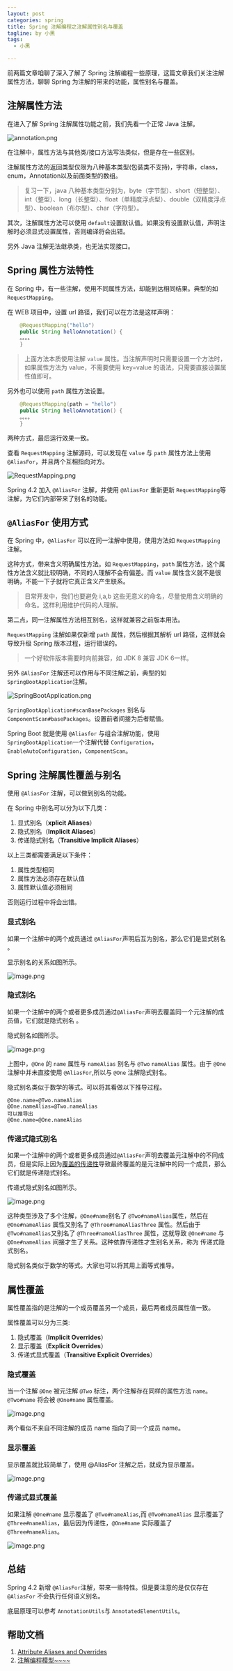 ```yaml
---
layout: post
categories: spring
title: Spring 注解编程之注解属性别名与覆盖
tagline: by 小黑
tags: 
  - 小黑

---
```


前两篇文章咱聊了深入了解了 Spring 注解编程一些原理，这篇文章我们关注注解属性方法，聊聊 Spring 为注解的带来的功能，属性别名与覆盖。

<!--more-->

## 注解属性方法

在进入了解 Spring 注解属性功能之前，我们先看一个正常 Java 注解。

![annotation.png](http://www.justdojava.com/assets/images/2019/java/image_andyxh/20190713/annotation-84595ecf.png)

在注解中，属性方法与其他类/接口方法写法类似，但是存在一些区别。

注解属性方法的返回类型仅限为八种基本类型(包装类不支持)，字符串，class，enum，Annotation以及前面类型的数组。

> 复习一下，java 八种基本类型分别为，byte（字节型）、short（短整型）、int（整型）、long（长整型）、float（单精度浮点型）、double（双精度浮点型）、boolean（布尔型）、char（字符型）。

其次，注解属性方法可以使用 `default`设置默认值。如果没有设置默认值，声明注解时必须显式设置属性，否则编译将会出错。

另外 Java 注解无法继承类，也无法实现接口。

## Spring 属性方法特性

在 Spring 中，有一些注解，使用不同属性方法，却能到达相同结果。典型的如 `RequestMapping`。

在 WEB 项目中，设置 url 路径，我们可以在方法是这样声明：

```java
    @RequestMapping("hello")
    public String helloAnnotation() {
	。。。。
    }
```
> 上面方法本质使用注解 `value` 属性。当注解声明时只需要设置一个方法时，如果属性方法为 value，不需要使用 key=value 的语法，只需要直接设置属性值即可。

另外也可以使用 `path` 属性方法设置。

```java
    @RequestMapping(path = "hello")
    public String helloAnnotation() {
	。。。。
    }
```
两种方式，最后运行效果一致。

查看 `RequestMapping` 注解源码，可以发现在 `value` 与 `path` 属性方法上使用 `@AliasFor`，并且两个互相指向对方。

![RequestMapping.png](http://www.justdojava.com/assets/images/2019/java/image_andyxh/20190713/RequestMapping-531341c7.png)

Spring 4.2 加入 `@AliasFor` 注解，并使用  `@AliasFor` 重新更新 `RequestMapping`等注解，为它们内部带来了别名的功能。

## `@AliasFor` 使用方式

在 Spring 中，`@AliasFor` 可以在同一注解中使用，使用方法如 `RequestMapping` 注解。

这种方式，带来含义明确属性方法。如 `RequestMapping`，`path` 属性方法，这个属性方法含义就比较明确，不同的人理解不会有偏差。而 `value` 属性含义就不是很明确，不能一下子就将它真正含义产生联系。

> 日常开发中，我们也要避免 i,a,b 这些无意义的命名，尽量使用含义明确的命名。这样利用维护代码的人理解。

第二点，同一注解属性方法相互别名，这样就兼容之前版本用法。

`RequestMapping` 注解如果仅新增 `path` 属性，然后根据其解析 url 路径，这样就会导致升级 Spring 版本过程，运行错误的。

> 一个好软件版本需要时向前兼容，如 JDK 8 兼容 JDK 6一样。

另外 `@AliasFor` 注解还可以作用与不同注解之前，典型的如 `SpringBootApplication`注解。

![SpringBootApplication.png](http://www.justdojava.com/assets/images/2019/java/image_andyxh/20190713/SpringBootApplication-6fcc903e.png)

 `SpringBootApplication#scanBasePackages` 别名与 `ComponentScan#basePackages`。设置前者间接为后者赋值。

Spring Boot 就是使用 `@Aliasfor` 与组合注解功能，使用 `SpringBootApplication`一个注解代替 `Configuration`，`EnableAutoConfiguration`，`ComponentScan`。

## Spring 注解属性覆盖与别名

使用 `@AliasFor` 注解，可以做到别名的功能。


在 Spring 中别名可以分为以下几类：

1. 显式别名（**xplicit Aliases**）
2. 隐式别名（**Implicit Aliases**）
3. 传递隐式别名（**Transitive Implicit Aliases**）

以上三类都需要满足以下条件：

1. 属性类型相同
2. 属性方法必须存在默认值
3. 属性默认值必须相同

否则运行过程中将会出错。

### 显式别名

如果一个注解中的两个成员通过 `@AliasFor`声明后互为别名，那么它们是显式别名
。

显示别名的关系如图所示。

![image.png](http://www.justdojava.com/assets/images/2019/java/image_andyxh/20190713/image-79352e4e.png)


### 隐式别名

如果一个注解中的两个或者更多成员通过`@AliasFor`声明去覆盖同一个元注解的成员值，它们就是隐式别名
。

隐式别名如图所示。

![image.png](http://www.justdojava.com/assets/images/2019/java/image_andyxh/20190713/image-5e255ab2.png)

上图中，`@One` 的 `name` 属性与 `nameAlias` 别名与 `@Two` `nameAlias` 属性。由于 `@One` 注解中并未直接使用 `@AliasFor`,所以与 `@One` 注解隐式别名。


隐式别名类似于数学的等式。可以将其看做以下推导过程。

```
@One.name=@Two.nameAlias
@One.nameAlias=@Two.nameAlias
可以推导出
@One.name=@One.nameAlias
```

### 传递式隐式别名

如果一个注解中的两个或者更多成员通过`@AliasFor`声明去覆盖元注解中的不同成员，但是实际上因为[覆盖的传递性](https://en.wikipedia.org/wiki/Transitive_relation)导致最终覆盖的是元注解中的同一个成员，那么它们就是传递隐式别名。

传递式隐式别名如图所示。

![image.png](http://www.justdojava.com/assets/images/2019/java/image_andyxh/20190713/image-6dcc0259.png)

这种类型涉及了多个注解，`@One#name`别名了 `@Two#nameAlias`属性，然后在 `@One#nameAlias` 属性又别名了 `@Three#nameAliasThree` 属性。然后由于 `@Two#nameAlias`又别名了 `@Three#nameAliasThree` 属性，这就导致 `@One#name` 与  `@One#nameAlias` 间接才生了关系。这种依靠传递性才生别名关系，称为 传递式隐式别名。

隐式别名类似于数学的等式。大家也可以将其用上面等式推导。

## 属性覆盖

属性覆盖指的是注解的一个成员覆盖另一个成员，最后两者成员属性值一致。

属性覆盖可以分为三类:

1. 隐式覆盖（**Implicit Overrides**）
2. 显示覆盖（**Explicit Overrides**）
3. 传递式显式覆盖（**Transitive Explicit Overrides**）

### 隐式覆盖

当一个注解 `@One` 被元注解  `@Two` 标注，两个注解存在同样的属性方法 `name`。`@Two#name` 将会被 `@One#name` 属性覆盖。

![image.png](http://www.justdojava.com/assets/images/2019/java/image_andyxh/20190713/image-4b4938fe.png)

两个看似不来自不同注解的成员 name 指向了同一个成员 name。

### 显示覆盖

显示覆盖就比较简单了，使用 @AliasFor 注解之后，就成为显示覆盖。

![image.png](http://www.justdojava.com/assets/images/2019/java/image_andyxh/20190713/image-b674c38c.png)

### 传递式显式覆盖

如果注解 `@One#name`  显示覆盖了 `@Two#nameAlias`,而 `@Two#nameAlias` 显示覆盖了 `@Three#nameAlias`，最后因为传递性，`@One#name` 实际覆盖了`@Three#nameAlias`。

![image.png](http://www.justdojava.com/assets/images/2019/java/image_andyxh/20190713/image-7fe51148.png)


## 总结

Spring 4.2 新增 `@AliasFor`注解，带来一些特性。但是要注意的是仅仅存在 `@AliasFor` 不会执行任何语义别名。

底层原理可以参考 `AnnotationUtils`与 `AnnotatedElementUtils`。


## 帮助文档

1. [Attribute Aliases and Overrides](https://github.com/spring-projects/spring-framework/wiki/Spring-Annotation-Programming-Model)
2. [注解编程模型~~~~](http://ifeve.com/annotation-programming-model/)

